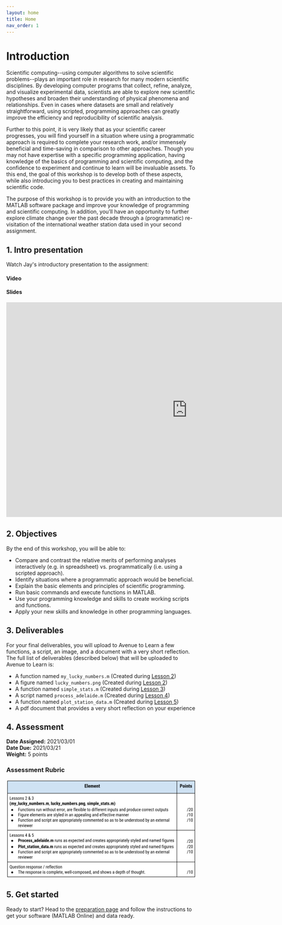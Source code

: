 ```yaml
---
layout: home
title: Home
nav_order: 1
---
```


# Introduction
Scientific computing--using computer algorithms to solve scientific problems--plays an important role in research for many modern scientific disciplines. By developing computer programs that collect, refine, analyze, and visualize experimental data, scientists are able to explore new scientific hypotheses and broaden their understanding of physical phenomena and relationships. Even in cases where datasets are small and relatively straightforward, using scripted, programming approaches can greatly improve the efficiency and reproducibility of scientific analysis.

Further to this point, it is very likely that as your scientific career progresses, you will find yourself in a situation where using a programmatic approach is required to complete your research work, and/or immensely beneficial and time-saving in comparison to other approaches. Though you may not have expertise with a specific programming application, having knowledge of the basics of programming and scientific computing, and the confidence to experiment and continue to learn will be invaluable assets. To this end, the goal of this workshop is to develop both of these aspects, while also introducing you to best practices in creating and maintaining scientific code. 

The purpose of this workshop is to provide you with an introduction to the MATLAB software package and improve your knowledge of programming and scientific computing. In addition, you’ll have an opportunity to further explore climate change over the past decade through a (programmatic) re-visitation of the international weather station data used in your second assignment. 

## 1. Intro presentation
Watch Jay's introductory presentation to the assignment: 

#### Video 

#### Slides
<iframe src="https://docs.google.com/presentation/d/e/2PACX-1vT9zj8Ktv3CN4HAeDHGm8xeUuhDh0LDy8CZomZhuxCeEWjEafTyDSBrze91vQK9XNRf-Yu0RjtytcjG/embed?start=false&loop=true&delayms=60000" frameborder="0" width="960" height="569" allowfullscreen="true" mozallowfullscreen="true" webkitallowfullscreen="true"></iframe>

## 2. Objectives
By the end of this workshop, you will be able to:
- Compare and contrast the relative merits of performing analyses interactively (e.g. in spreadsheet) vs. programmatically (i.e. using a scripted approach).
- Identify situations where a programmatic approach would be beneficial.
- Explain the basic elements and principles of scientific programming.
- Run basic commands and execute functions in MATLAB.
- Use your programming knowledge and skills to create working scripts and functions. 
- Apply your new skills and knowledge in other programming languages.

## 3. Deliverables
For your final deliverables, you will upload to Avenue to Learn a few functions, a script, an image, and a document with a very short reflection. The full list of deliverables (described below) that will be uploaded to Avenue to Learn is: 
- A function named ```my_lucky_numbers.m``` (Created during [Lesson 2](lesson2))
- A figure named ```lucky_numbers.png``` (Created during [Lesson 2](lesson2))
- A function named ```simple_stats.m``` (Created during [Lesson 3](lesson3))
- A script named ```process_adelaide.m``` (Created during [Lesson 4](lesson4))
- A function named ```plot_station_data.m``` (Created during [Lesson 5](lesson5))
- A pdf document that provides a very short reflection on your experience

## 4. Assessment
**Date Assigned:**	2021/03/01  
**Date Due:** 		2021/03/21   
**Weight:** 		5 points  

### Assessment Rubric
![Assessment rubric](assets/img/rubric.png)

## 5. Get started 
Ready to start? Head to the [preparation page](preparation) and follow the instructions to get your software (MATLAB Online) and data ready.